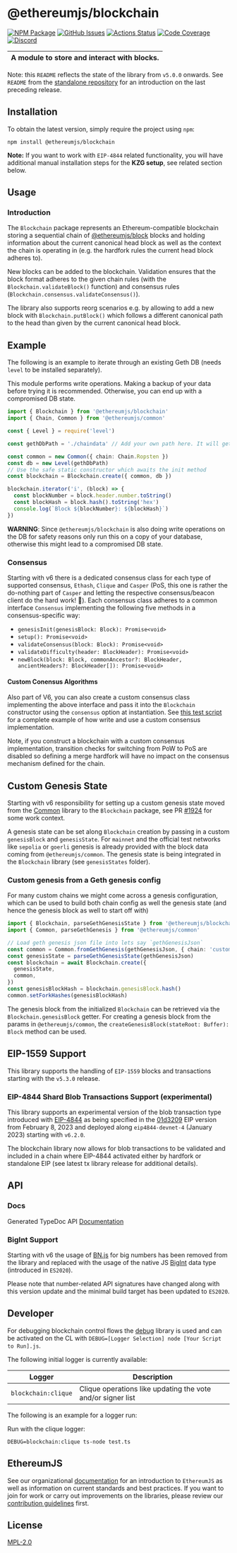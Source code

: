 # @ethereumjs/blockchain

[![NPM Package][blockchain-npm-badge]][blockchain-npm-link]
[![GitHub Issues][blockchain-issues-badge]][blockchain-issues-link]
[![Actions Status][blockchain-actions-badge]][blockchain-actions-link]
[![Code Coverage][blockchain-coverage-badge]][blockchain-coverage-link]
[![Discord][discord-badge]][discord-link]

| A module to store and interact with blocks. |
| ------------------------------------------- |

Note: this `README` reflects the state of the library from `v5.0.0` onwards. See `README` from the [standalone repository](https://github.com/ethereumjs/ethereumjs-blockchain) for an introduction on the last preceding release.

## Installation

To obtain the latest version, simply require the project using `npm`:

```shell
npm install @ethereumjs/blockchain
```

**Note:** If you want to work with `EIP-4844` related functionality, you will have additional manual installation steps for the **KZG setup**, see related section below.

## Usage

### Introduction

The `Blockchain` package represents an Ethereum-compatible blockchain storing a sequential chain of [@ethereumjs/block](../block) blocks and holding information about the current canonical head block as well as the context the chain is operating in (e.g. the hardfork rules the current head block adheres to).

New blocks can be added to the blockchain. Validation ensures that the block format adheres to the given chain rules (with the `Blockchain.validateBlock()` function) and consensus rules (`Blockchain.consensus.validateConsensus()`).

The library also supports reorg scenarios e.g. by allowing to add a new block with `Blockchain.putBlock()` which follows a different canonical path to the head than given by the current canonical head block.

## Example

The following is an example to iterate through an existing Geth DB (needs `level` to be installed separately).

This module performs write operations. Making a backup of your data before trying it is recommended. Otherwise, you can end up with a compromised DB state.

```typescript
import { Blockchain } from '@ethereumjs/blockchain'
import { Chain, Common } from '@ethereumjs/common'

const { Level } = require('level')

const gethDbPath = './chaindata' // Add your own path here. It will get modified, see remarks.

const common = new Common({ chain: Chain.Ropsten })
const db = new Level(gethDbPath)
// Use the safe static constructor which awaits the init method
const blockchain = Blockchain.create({ common, db })

blockchain.iterator('i', (block) => {
  const blockNumber = block.header.number.toString()
  const blockHash = block.hash().toString('hex')
  console.log(`Block ${blockNumber}: ${blockHash}`)
})
```

**WARNING**: Since `@ethereumjs/blockchain` is also doing write operations on the DB for safety reasons only run this on a copy of your database, otherwise this might lead to a compromised DB state.

### Consensus

Starting with v6 there is a dedicated consensus class for each type of supported consensus, `Ethash`, `Clique` and `Casper` (PoS, this one is rather the do-nothing part of `Casper` and letting the respective consensus/beacon client do the hard work! 🙂). Each consensus class adheres to a common interface `Consensus` implementing the following five methods in a consensus-specific way:

- `genesisInit(genesisBlock: Block): Promise<void>`
- `setup(): Promise<void>`
- `validateConsensus(block: Block): Promise<void>`
- `validateDifficulty(header: BlockHeader): Promise<void>`
- `newBlock(block: Block, commonAncestor?: BlockHeader, ancientHeaders?: BlockHeader[]): Promise<void>`

#### Custom Conensus Algorithms

Also part of V6, you can also create a custom consensus class implementing the above interface and pass it into the `Blockchain` constructor using the `consensus` option at instantiation. See [this test script](https://github.com/ethereumjs/ethereumjs-monorepo/blob/master/packages/blockchain/test/customConsensus.spec.ts) for a complete example of how write and use a custom consensus implementation.

Note, if you construct a blockchain with a custom consensus implementation, transition checks for switching from PoW to PoS are disabled so defining a merge hardfork will have no impact on the consensus mechanism defined for the chain.

## Custom Genesis State

Starting with v6 responsibility for setting up a custom genesis state moved from the [Common](../common/) library to the `Blockchain` package, see PR [#1924](https://github.com/ethereumjs/ethereumjs-monorepo/pull/1924) for some work context.

A genesis state can be set along `Blockchain` creation by passing in a custom `genesisBlock` and `genesisState`. For `mainnet` and the official test networks like `sepolia` or `goerli` genesis is already provided with the block data coming from `@ethereumjs/common`. The genesis state is being integrated in the `Blockchain` library (see `genesisStates` folder).

### Custom genesis from a Geth genesis config

For many custom chains we might come across a genesis configuration, which can be used to build both chain config as well the genesis state (and hence the genesis block as well to start off with)

```typescript
import { Blockchain, parseGethGenesisState } from '@ethereumjs/blockchain'
import { Common, parseGethGenesis } from '@ethereumjs/common'

// Load geth genesis json file into lets say `gethGenesisJson`
const common = Common.fromGethGenesis(gethGenesisJson, { chain: 'customChain' })
const genesisState = parseGethGenesisState(gethGenesisJson)
const blockchain = await Blockchain.create({
  genesisState,
  common,
})
const genesisBlockHash = blockchain.genesisBlock.hash()
common.setForkHashes(genesisBlockHash)
```

The genesis block from the initialized `Blockchain` can be retrieved via the `Blockchain.genesisBlock` getter. For creating a genesis block from the params in `@ethereumjs/common`, the `createGenesisBlock(stateRoot: Buffer): Block` method can be used.

## EIP-1559 Support

This library supports the handling of `EIP-1559` blocks and transactions starting with the `v5.3.0` release.

### EIP-4844 Shard Blob Transactions Support (experimental)

This library supports an experimental version of the blob transaction type introduced with [EIP-4844](https://eips.ethereum.org/EIPS/eip-4844) as being specified in the [01d3209](https://github.com/ethereum/EIPs/commit/01d320998d1d53d95f347b5f43feaf606f230703) EIP version from February 8, 2023 and deployed along `eip4844-devnet-4` (January 2023) starting with `v6.2.0`.

The blockchain library now allows for blob transactions to be validated and included in a chain where EIP-4844 activated either by hardfork or standalone EIP (see latest tx library release for additional details).

## API

### Docs

Generated TypeDoc API [Documentation](./docs/README.md)

### BigInt Support

Starting with v6 the usage of [BN.js](https://github.com/indutny/bn.js/) for big numbers has been removed from the library and replaced with the usage of the native JS [BigInt](https://developer.mozilla.org/en-US/docs/Web/JavaScript/Reference/Global_Objects/BigInt) data type (introduced in `ES2020`).

Please note that number-related API signatures have changed along with this version update and the minimal build target has been updated to `ES2020`.

## Developer

For debugging blockchain control flows the [debug](https://github.com/visionmedia/debug) library is used and can be activated on the CL with `DEBUG=[Logger Selection] node [Your Script to Run].js`.

The following initial logger is currently available:

| Logger              | Description                                                 |
| ------------------- | ----------------------------------------------------------- |
| `blockchain:clique` | Clique operations like updating the vote and/or signer list |

The following is an example for a logger run:

Run with the clique logger:

```shell
DEBUG=blockchain:clique ts-node test.ts
```

## EthereumJS

See our organizational [documentation](https://ethereumjs.readthedocs.io) for an introduction to `EthereumJS` as well as information on current standards and best practices. If you want to join for work or carry out improvements on the libraries, please review our [contribution guidelines](https://ethereumjs.readthedocs.io/en/latest/contributing.html) first.

## License

[MPL-2.0](<https://tldrlegal.com/license/mozilla-public-license-2.0-(mpl-2)>)

[discord-badge]: https://img.shields.io/static/v1?logo=discord&label=discord&message=Join&color=blue
[discord-link]: https://discord.gg/TNwARpR
[blockchain-npm-badge]: https://img.shields.io/npm/v/@ethereumjs/blockchain.svg
[blockchain-npm-link]: https://www.npmjs.com/package/@ethereumjs/blockchain
[blockchain-issues-badge]: https://img.shields.io/github/issues/ethereumjs/ethereumjs-monorepo/package:%20blockchain?label=issues
[blockchain-issues-link]: https://github.com/ethereumjs/ethereumjs-monorepo/issues?q=is%3Aopen+is%3Aissue+label%3A"package%3A+blockchain"
[blockchain-actions-badge]: https://github.com/ethereumjs/ethereumjs-monorepo/workflows/Blockchain/badge.svg
[blockchain-actions-link]: https://github.com/ethereumjs/ethereumjs-monorepo/actions?query=workflow%3A%22Blockchain%22
[blockchain-coverage-badge]: https://codecov.io/gh/ethereumjs/ethereumjs-monorepo/branch/master/graph/badge.svg?flag=blockchain
[blockchain-coverage-link]: https://codecov.io/gh/ethereumjs/ethereumjs-monorepo/tree/master/packages/blockchain
